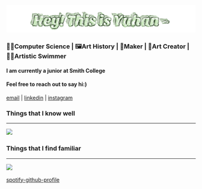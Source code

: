 <img width="800" src="name.svg">
<h3> 👩‍💻Computer Science | 🖼️Art History | 🔨Maker | 🧶Art Creator | 🧜‍♀️Artistic Swimmer</h3>

<h4> I am currently a junior at Smith College</h4>
<h4> Feel free to reach out to say hi:)</h4>
<a href="mailto:ywang70@smith.edu">email</a> |  
<a href="https://www.linkedin.com/in/yuhan-wang-yw/">linkedin</a> |
<a href="https://www.instagram.com/yaaaarth/">instagram  </a>

<div>
  <h3>Things that I know well</h3>
  
---
  
  <div>
    <img src="https://skillicons.dev/icons?i=c,css,emacs,html,git,java,js,latex,ps,pr,py,ruby,sklearn,svg,tensorflow,w&theme=light&perline=15" />
  </div>
</div>
<div>
  <h3>Things that I find familiar</h3>
  
---
  
  <div>
    <img src="https://skillicons.dev/icons?i=ae,ai,angular,autocad,blender,cpp,figma,rails,threejs&theme=light&perline=13" />
  </div>
</div>
</p>

[spotify-github-profile](https://spotify-github-profile.vercel.app/api/view?uid=31muoioyzonktqmd2qg7nrtqpdtu&cover_image=true&theme=novatorem&show_offline=false&background_color=121212&interchange=false&bar_color=53b14f&bar_color_cover=false)

